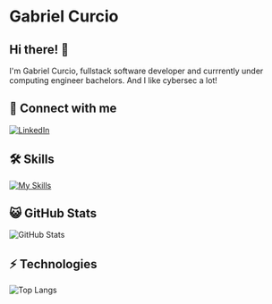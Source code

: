 # Gabriel Curcio
## Hi there! 👋
I'm Gabriel Curcio, fullstack software developer and currrently under computing engineer bachelors. And I like cybersec a lot!
## 🔗 Connect with me
[![LinkedIn](https://img.shields.io/badge/LinkedIn-0077B5?style=for-the-badge&logo=linkedin&logoColor=white)](https://www.linkedin.com/in/curciogabriel/)
## 🛠️ Skills
[![My Skills](https://skillicons.dev/icons?i=html,css,js,ts,angular,java,spring)](https://skillicons.dev)
## 😺 GitHub Stats
![GitHub Stats](https://github-readme-stats.vercel.app/api?username=curciogabriel&theme=transparent&bg_color=000&border_color=30A3DC&show_icons=true&icon_color=30A3DC&title_color=E94D5F&text_color=FFF)
## ⚡ Technologies
![Top Langs](https://github-readme-stats-git-masterrstaa-rickstaa.vercel.app/api/top-langs/?username=curciogabriel&layout=compact&bg_color=000&border_color=30A3DC&title_color=E94D5F&text_color=FFF)
